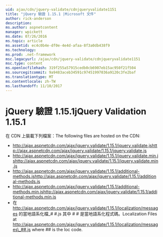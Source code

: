 ```yaml
---
uid: ajax/cdn/jquery-validate/cdnjqueryvalidate1151
title: "jQuery 驗證 1.15.1 |Microsoft 文件"
author: rick-anderson
description: 
ms.author: aspnetcontent
manager: wpickett
ms.date: 07/26/2016
ms.topic: article
ms.assetid: ec4c0b4e-df0e-4e4d-afaa-8f3a0db438f9
ms.technology: 
ms.prod: .net-framework
msc.legacyurl: /ajax/cdn/jquery-validate/cdnjqueryvalidate1151
msc.type: content
ms.openlocfilehash: 319f255a57915cedb0cb6907eb15ac950f21f504
ms.sourcegitcommit: 9a9483aceb34591c97451997036a9120c3fe2baf
ms.translationtype: MT
ms.contentlocale: zh-TW
ms.lasthandoff: 11/10/2017
---
```

<a name="jquery-validation-1151"></a><span data-ttu-id="e197b-102">jQuery 驗證 1.15.1</span><span class="sxs-lookup"><span data-stu-id="e197b-102">jQuery Validation 1.15.1</span></span>
====================
<span data-ttu-id="e197b-103">在 CDN 上裝載下列檔案：</span><span class="sxs-lookup"><span data-stu-id="e197b-103">The following files are hosted on the CDN:</span></span>

- <span data-ttu-id="e197b-104">http://ajax.aspnetcdn.com/ajax/jquery.validate/1.15.1/jquery.validate.js</span><span class="sxs-lookup"><span data-stu-id="e197b-104">http://ajax.aspnetcdn.com/ajax/jquery.validate/1.15.1/jquery.validate.js</span></span>
- <span data-ttu-id="e197b-105">http://ajax.aspnetcdn.com/ajax/jquery.validate/1.15.1/jquery.validate.min.js</span><span class="sxs-lookup"><span data-stu-id="e197b-105">http://ajax.aspnetcdn.com/ajax/jquery.validate/1.15.1/jquery.validate.min.js</span></span>
- <span data-ttu-id="e197b-106">http://ajax.aspnetcdn.com/ajax/jquery.validate/1.15.1/additional-methods.js</span><span class="sxs-lookup"><span data-stu-id="e197b-106">http://ajax.aspnetcdn.com/ajax/jquery.validate/1.15.1/additional-methods.js</span></span>
- <span data-ttu-id="e197b-107">http://ajax.aspnetcdn.com/ajax/jquery.validate/1.15.1/additional-methods.min.js</span><span class="sxs-lookup"><span data-stu-id="e197b-107">http://ajax.aspnetcdn.com/ajax/jquery.validate/1.15.1/additional-methods.min.js</span></span>
- <span data-ttu-id="e197b-108">在 http://ajax.aspnetcdn.com/ajax/jquery.validate/1.15.1/localization/messages 的當地語系化檔\_# #.js 其中 # # 是當地語系化程式碼。</span><span class="sxs-lookup"><span data-stu-id="e197b-108">Localization Files at http://ajax.aspnetcdn.com/ajax/jquery.validate/1.15.1/localization/messages\_##.js where ## is the loc code.</span></span>
